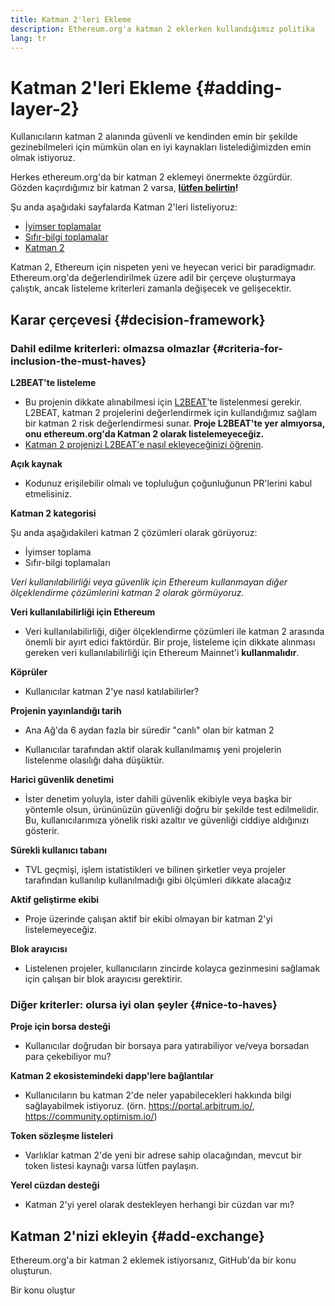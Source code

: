```yaml
---
title: Katman 2'leri Ekleme
description: Ethereum.org'a katman 2 eklerken kullandığımız politika
lang: tr
---
```


# Katman 2'leri Ekleme {#adding-layer-2}

Kullanıcıların katman 2 alanında güvenli ve kendinden emin bir şekilde gezinebilmeleri için mümkün olan en iyi kaynakları listelediğimizden emin olmak istiyoruz.

Herkes ethereum.org'da bir katman 2 eklemeyi önermekte özgürdür. Gözden kaçırdığımız bir katman 2 varsa, **[lütfen belirtin](https://github.com/ethereum/ethereum-org-website/issues/new?assignees=&labels=feature+%3Asparkles%3A%2Ccontent+%3Afountain_pen%3A&template=suggest_layer2.yaml)!**

Şu anda aşağıdaki sayfalarda Katman 2'leri listeliyoruz:

- [İyimser toplamalar](/developers/docs/scaling/optimistic-rollups/)
- [Sıfır-bilgi toplamalar](/developers/docs/scaling/zk-rollups/)
- [Katman 2](/layer-2/)

Katman 2, Ethereum için nispeten yeni ve heyecan verici bir paradigmadır. Ethereum.org'da değerlendirilmek üzere adil bir çerçeve oluşturmaya çalıştık, ancak listeleme kriterleri zamanla değişecek ve gelişecektir.

## Karar çerçevesi {#decision-framework}

### Dahil edilme kriterleri: olmazsa olmazlar {#criteria-for-inclusion-the-must-haves}

**L2BEAT'te listeleme**

- Bu projenin dikkate alınabilmesi için [L2BEAT](https://l2beat.com)'te listelenmesi gerekir. L2BEAT, katman 2 projelerini değerlendirmek için kullandığımız sağlam bir katman 2 risk değerlendirmesi sunar. **Proje L2BEAT'te yer almıyorsa, onu ethereum.org'da Katman 2 olarak listelemeyeceğiz.**
- [Katman 2 projenizi L2BEAT'e nasıl ekleyeceğinizi öğrenin](https://github.com/l2beat/l2beat/blob/master/CONTRIBUTING.md).

**Açık kaynak**

- Kodunuz erişilebilir olmalı ve topluluğun çoğunluğunun PR'lerini kabul etmelisiniz.

**Katman 2 kategorisi**

Şu anda aşağıdakileri katman 2 çözümleri olarak görüyoruz:

- İyimser toplama
- Sıfır-bilgi toplamaları

_Veri kullanılabilirliği veya güvenlik için Ethereum kullanmayan diğer ölçeklendirme çözümlerini katman 2 olarak görmüyoruz._

**Veri kullanılabilirliği için Ethereum**

- Veri kullanılabilirliği, diğer ölçeklendirme çözümleri ile katman 2 arasında önemli bir ayırt edici faktördür. Bir proje, listeleme için dikkate alınması gereken veri kullanılabilirliği için Ethereum Mainnet'i **kullanmalıdır**.

**Köprüler**

- Kullanıcılar katman 2'ye nasıl katılabilirler?

**Projenin yayınlandığı tarih**

- Ana Ağ'da 6 aydan fazla bir süredir "canlı" olan bir katman 2

- Kullanıcılar tarafından aktif olarak kullanılmamış yeni projelerin listelenme olasılığı daha düşüktür.

**Harici güvenlik denetimi**

- İster denetim yoluyla, ister dahili güvenlik ekibiyle veya başka bir yöntemle olsun, ürününüzün güvenliği doğru bir şekilde test edilmelidir. Bu, kullanıcılarımıza yönelik riski azaltır ve güvenliği ciddiye aldığınızı gösterir.

**Sürekli kullanıcı tabanı**

- TVL geçmişi, işlem istatistikleri ve bilinen şirketler veya projeler tarafından kullanılıp kullanılmadığı gibi ölçümleri dikkate alacağız

**Aktif geliştirme ekibi**

- Proje üzerinde çalışan aktif bir ekibi olmayan bir katman 2'yi listelemeyeceğiz.

**Blok arayıcısı**

- Listelenen projeler, kullanıcıların zincirde kolayca gezinmesini sağlamak için çalışan bir blok arayıcısı gerektirir.

### Diğer kriterler: olursa iyi olan şeyler {#nice-to-haves}

**Proje için borsa desteği**

- Kullanıcılar doğrudan bir borsaya para yatırabiliyor ve/veya borsadan para çekebiliyor mu?

**Katman 2 ekosistemindeki dapp'lere bağlantılar**

- Kullanıcıların bu katman 2'de neler yapabilecekleri hakkında bilgi sağlayabilmek istiyoruz. (örn. https://portal.arbitrum.io/, https://community.optimism.io/)

**Token sözleşme listeleri**

- Varlıklar katman 2'de yeni bir adrese sahip olacağından, mevcut bir token listesi kaynağı varsa lütfen paylaşın.

**Yerel cüzdan desteği**

- Katman 2'yi yerel olarak destekleyen herhangi bir cüzdan var mı?

## Katman 2'nizi ekleyin {#add-exchange}

Ethereum.org'a bir katman 2 eklemek istiyorsanız, GitHub'da bir konu oluşturun.

<ButtonLink href="https://github.com/ethereum/ethereum-org-website/issues/new?assignees=&labels=feature+%3Asparkles%3A%2Ccontent+%3Afountain_pen%3A&template=suggest_layer2.yaml">
  Bir konu oluştur
</ButtonLink>
